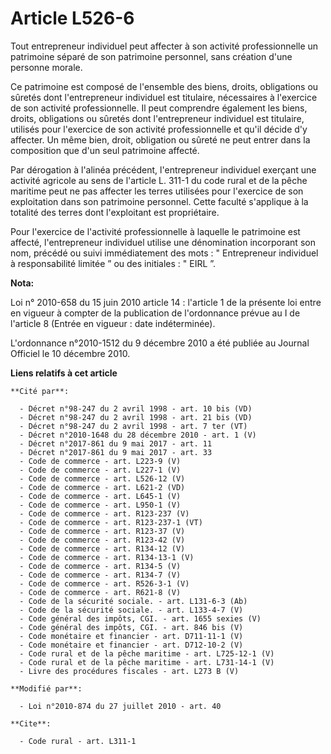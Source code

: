 # Article L526-6

Tout entrepreneur individuel peut affecter à son activité professionnelle un patrimoine séparé de son patrimoine personnel,
sans création d'une personne morale. 

Ce patrimoine est composé de l'ensemble des biens, droits, obligations ou sûretés dont l'entrepreneur individuel est
titulaire, nécessaires à l'exercice de son activité professionnelle. Il peut comprendre également les biens, droits,
obligations ou sûretés dont l'entrepreneur individuel est titulaire, utilisés pour l'exercice de son activité professionnelle
et qu'il décide d'y affecter. Un même bien, droit, obligation ou sûreté ne peut entrer dans la composition que d'un seul
patrimoine affecté. 

Par dérogation à l'alinéa précédent, l'entrepreneur individuel exerçant une activité agricole au sens de l'article L. 311-1
du code rural et de la pêche maritime peut ne pas affecter les terres utilisées pour l'exercice de son exploitation dans son
patrimoine personnel. Cette faculté s'applique à la totalité des terres dont l'exploitant est propriétaire. 

Pour l'exercice de l'activité professionnelle à laquelle le patrimoine est affecté, l'entrepreneur individuel utilise une
dénomination incorporant son nom, précédé ou suivi immédiatement des mots : " Entrepreneur individuel à responsabilité
limitée ” ou des initiales : " EIRL ”.

**Nota:**

Loi n° 2010-658 du 15 juin 2010 article 14 : l'article 1 de la présente loi entre en vigueur à compter de la publication de
l'ordonnance prévue au I de l'article 8 (Entrée en vigueur : date indéterminée).

L'ordonnance n°2010-1512 du 9 décembre 2010 a été publiée au Journal Officiel le 10 décembre 2010.

**Liens relatifs à cet article**

	**Cité par**:

	  - Décret n°98-247 du 2 avril 1998 - art. 10 bis (VD)
	  - Décret n°98-247 du 2 avril 1998 - art. 21 bis (VD)
	  - Décret n°98-247 du 2 avril 1998 - art. 7 ter (VT)
	  - Décret n°2010-1648 du 28 décembre 2010 - art. 1 (V)
	  - Décret n°2017-861 du 9 mai 2017 - art. 11
	  - Décret n°2017-861 du 9 mai 2017 - art. 33
	  - Code de commerce - art. L223-9 (V)
	  - Code de commerce - art. L227-1 (V)
	  - Code de commerce - art. L526-12 (V)
	  - Code de commerce - art. L621-2 (VD)
	  - Code de commerce - art. L645-1 (V)
	  - Code de commerce - art. L950-1 (V)
	  - Code de commerce - art. R123-237 (V)
	  - Code de commerce - art. R123-237-1 (VT)
	  - Code de commerce - art. R123-37 (V)
	  - Code de commerce - art. R123-42 (V)
	  - Code de commerce - art. R134-12 (V)
	  - Code de commerce - art. R134-13-1 (V)
	  - Code de commerce - art. R134-5 (V)
	  - Code de commerce - art. R134-7 (V)
	  - Code de commerce - art. R526-3-1 (V)
	  - Code de commerce - art. R621-8 (V)
	  - Code de la sécurité sociale. - art. L131-6-3 (Ab)
	  - Code de la sécurité sociale. - art. L133-4-7 (V)
	  - Code général des impôts, CGI. - art. 1655 sexies (V)
	  - Code général des impôts, CGI. - art. 846 bis (V)
	  - Code monétaire et financier - art. D711-11-1 (V)
	  - Code monétaire et financier - art. D712-10-2 (V)
	  - Code rural et de la pêche maritime - art. L725-12-1 (V)
	  - Code rural et de la pêche maritime - art. L731-14-1 (V)
	  - Livre des procédures fiscales - art. L273 B (V)

	**Modifié par**:

	  - Loi n°2010-874 du 27 juillet 2010 - art. 40

	**Cite**:

	  - Code rural - art. L311-1
